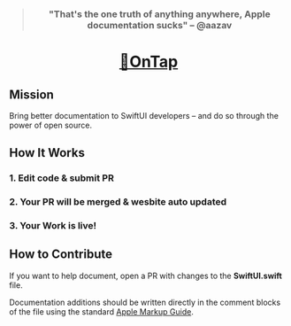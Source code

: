 > <h3 align="center"> "That's the one truth of anything anywhere, Apple documentation sucks" – @aazav </h3>


<h1 align="center"> <a href= "https://joinontap.com/"> 🍻OnTap </a> </h1>

## Mission
Bring better documentation to SwiftUI developers – and do so through the power of open source. 


## How It Works

### 1. Edit code & submit PR 
### 2. Your PR will be merged & wesbite auto updated 
### 3. Your Work is live! 


## How to Contribute

If you want to help document, open a PR with changes to the __SwiftUI.swift__ file. 

Documentation additions should be written directly in the comment blocks of the file using the standard [Apple Markup Guide](https://developer.apple.com/library/archive/documentation/Xcode/Reference/xcode_markup_formatting_ref/index.html#//apple_ref/doc/uid/TP40016497-CH2-SW1). 



